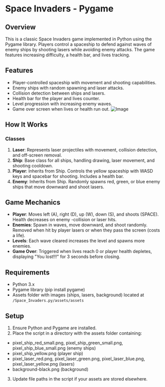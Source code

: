 # Space Invaders - Pygame
## Overview
This is a classic Space Invaders game implemented in Python using the Pygame library. Players control a spaceship to defend against waves of enemy ships by shooting lasers while avoiding enemy attacks. The game features increasing difficulty, a health bar, and lives tracking.

## Features
- Player-controlled spaceship with movement and shooting capabilities.
- Enemy ships with random spawning and laser attacks.
- Collision detection between ships and lasers.
- Health bar for the player and lives counter.
- Level progression with increasing enemy waves.
- Game over screen when lives or health run out.
![Image](https://github.com/user-attachments/assets/9b2adb2f-cf3f-4557-b0fc-e64c1a84396a)
## How It Works
### Classes
1. **Laser**: Represents laser projectiles with movement, collision detection, and off-screen removal.
2. **Ship**: Base class for all ships, handling drawing, laser movement, and shooting cooldown.
3. **Player**: Inherits from Ship. Controls the yellow spaceship with WASD keys and spacebar for shooting. Includes a health bar.
4. **Enemy**: Inherits from Ship. Randomly spawns red, green, or blue enemy ships that move downward and shoot lasers.

## Game Mechanics
- **Player**: Moves left (A), right (D), up (W), down (S), and shoots (SPACE). Health decreases on enemy -collision or laser hits.
- **Enemies**: Spawn in waves, move downward, and shoot randomly. Removed when hit by player lasers or when they pass the screen (costs a life).
- **Levels**: Each wave cleared increases the level and spawns more enemies.
- **Game Over**: Triggered when lives reach 0 or player health depletes, displaying "You lost!!!" for 3 seconds before closing.

## Requirements
- Python 3.x
- Pygame library (pip install pygame)
- Assets folder with images (ships, lasers, background) located at ```/Space_Invaders.py/assets/assets```

## Setup
1. Ensure Python and Pygame are installed.
2. Place the script in a directory with the assets folder containing:
- pixel_ship_red_small.png, pixel_ship_green_small.png, pixel_ship_blue_small.png (enemy ships)
- pixel_ship_yellow.png (player ship)
- pixel_laser_red.png, pixel_laser_green.png, pixel_laser_blue.png, pixel_laser_yellow.png (lasers)
- background-black.png (background)
3. Update file paths in the script if your assets are stored elsewhere.
